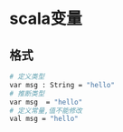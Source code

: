# scala变量


## 格式


```bash
# 定义类型
var msg : String = "hello"
# 推断类型
var msg  = "hello"
# 定义常量,值不能修改
val msg = "hello"
```